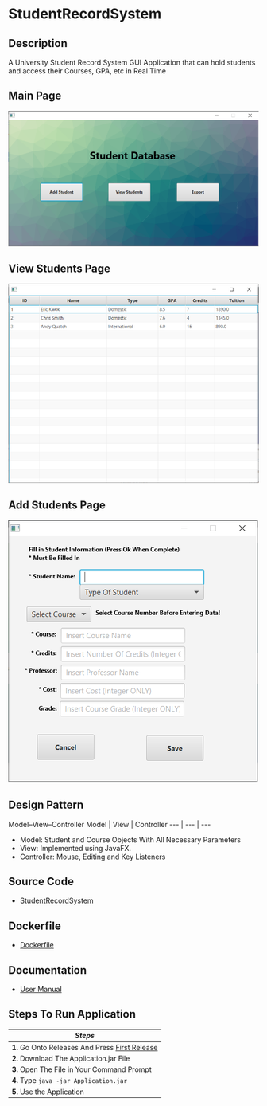 # StudentRecordSystem
## Description
A University Student Record System GUI Application that can hold students and access their Courses, GPA, etc in Real Time
## Main Page
![Image description](https://github.com/erick576/StudentRecordSystem/blob/master/Images/Application.PNG)

## View Students Page
![Image description](https://github.com/erick576/StudentRecordSystem/blob/master/Images/ShowStudents.PNG)

## Add Students Page
![Image description](https://github.com/erick576/StudentRecordSystem/blob/master/Images/AddStudent.PNG)

## Design Pattern

Model–View–Controller
Model | View | Controller
--- | --- | ---

* Model: Student and Course Objects With All Necessary Parameters
* View: Implemented using JavaFX.
* Controller: Mouse, Editing and Key Listeners

## Source Code
- [StudentRecordSystem](https://github.com/erick576/StudentRecordSystem/tree/master/StudentRecordSystem/src)

## Dockerfile
- [Dockerfile](https://github.com/erick576/StudentRecordSystem/blob/master/Dockerfile)

## Documentation
* [User Manual](https://github.com/erick576/StudentRecordSystem/tree/master/Documentation)

## Steps To Run Application
| *Steps* |
|----|
|**1.** Go Onto Releases And Press [First Release](https://github.com/erick576/StudentRecordSystem/releases/tag/v1.0)|
|**2.** Download The Application.jar File|
|**3.** Open The File in Your Command Prompt|
|**4.** Type ```java -jar Application.jar```|
|**5.** Use the Application|
